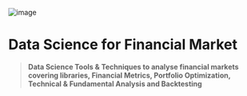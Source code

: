 ![image](https://user-images.githubusercontent.com/114581035/229331925-f56f087e-a6d6-4dbc-9aba-339b1b0d0ca2.png)

# Data Science for Financial Market
> **Data Science Tools &amp; Techniques to analyse financial markets covering libraries, Financial Metrics, Portfolio Optimization, Technical &amp; Fundamental Analysis and Backtesting**


